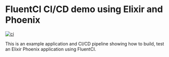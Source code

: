# FluentCI CI/CD demo using Elixir and Phoenix

[![ci](https://github.com/fluentci-demos/fluentci-demo-elixir-phoenix/actions/workflows/ci.yml/badge.svg)](https://github.com/fluentci-demos/fluentci-demo-elixir-phoenix/actions/workflows/ci.yml)

This is an example application and CI/CD pipeline showing how to build, test an Elixir Phoenix application using FluentCI.
